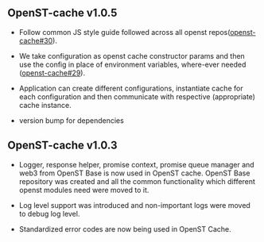 ## OpenST-cache v1.0.5
- Follow common JS style guide followed across all openst repos([openst-cache#30](https://github.com/OpenSTFoundation/openst-cache/issues/30)).

- We take configuration as openst cache constructor params and then use the config in place of environment variables, where-ever needed ([openst-cache#29](https://github.com/OpenSTFoundation/openst-cache/issues/29)).

- Application can create different configurations, instantiate cache for each configuration and then communicate with respective (appropriate) cache instance.

- version bump for dependencies

## OpenST-cache v1.0.3
- Logger, response helper, promise context, promise queue manager and web3 from OpenST Base is now used in OpenST cache. OpenST Base repository was created and all the common functionality which different openst modules need were moved to it.

- Log level support was introduced and non-important logs were moved to debug log level.

- Standardized error codes are now being used in OpenST Cache.
